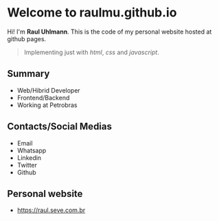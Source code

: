 # Welcome to raulmu.github.io

Hi! I'm **Raul Uhlmann**. This is the code of my personal website hosted at github pages. 
> Implementing just with *html*, *css* and *javascript*.
## Summary
- Web/Hibrid Developer
- Frontend/Backend
- Working at Petrobras

## Contacts/Social Medias
- Email
- Whatsapp
- Linkedin
- Twitter
- Github

## Personal website
- https://raul.seve.com.br
